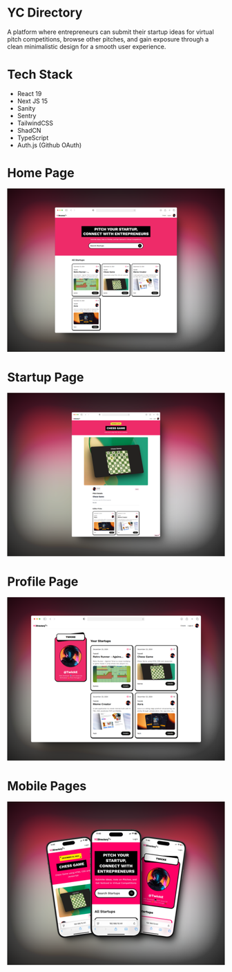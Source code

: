 # YC Directory
 A platform where entrepreneurs can submit their startup ideas for virtual pitch competitions, browse other pitches, and gain exposure through a clean minimalistic design for a smooth user experience.

# Tech Stack
 - React 19
 - Next JS 15
 - Sanity
 - Sentry
 - TailwindCSS
 - ShadCN
 - TypeScript
 - Auth.js (Github OAuth)

# Home Page
![Home Page](https://github.com/TwickE/ReadmeImages/blob/main/YC-DirectoryHome.png?raw=true)

# Startup Page
![Startup Page](https://github.com/TwickE/ReadmeImages/blob/main/YC-DirectoryStartup.png?raw=true)

# Profile Page
![Profile Page](https://github.com/TwickE/ReadmeImages/blob/main/YC-DirectoryProfile.png?raw=true)

# Mobile Pages
![Mobile Pages](https://github.com/TwickE/ReadmeImages/blob/main/YC-DirectoryMobile.png?raw=true)
